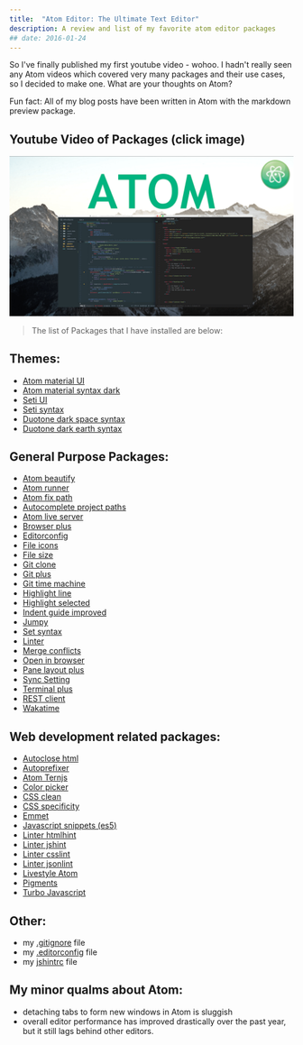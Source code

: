 ```yaml
---
title:  "Atom Editor: The Ultimate Text Editor"
description: A review and list of my favorite atom editor packages
## date: 2016-01-24
---
```


So I've finally published my first youtube video - wohoo. I hadn't really seen any Atom videos which covered very many packages and their use cases, so I decided to make one. What are your thoughts on Atom?

Fun fact: All of my blog posts have been written in Atom with the markdown preview package.
## Youtube Video of Packages (click image)

<!-- ![](/assets/images/posts/atom-ytThumbnail.png)(https://www.youtube.com/watch?v=cFAzqvYoHJs) -->

[![Atom Text Editor Video](/assets/images/posts/atom-ytThumbnail.png)](https://www.youtube.com/watch?v=cFAzqvYoHJs "Atom Editor: The Ultimate Text Editor")


> The list of Packages that I have installed are below:

## Themes:
- [Atom material UI](https://atom.io/themes/atom-material-ui)
- [Atom material syntax dark](https://atom.io/themes/atom-material-syntax-dark)
- [Seti UI](https://atom.io/themes/seti-ui)
- [Seti syntax](https://atom.io/themes/seti-syntax)
- [Duotone dark space syntax](https://atom.io/themes/duotone-dark-space-syntax)
- [Duotone dark earth syntax](https://atom.io/themes/duotone-dark-earth-syntax)



## General Purpose Packages:

- [Atom beautify](https://atom.io/packages/atom-beautify)
- [Atom runner](https://atom.io/packages/atom-runner)
- [Atom fix path](https://atom.io/packages/atom-fix-path)
- [Autocomplete project paths](autocomplete-project-paths)
- [Atom live server](https://atom.io/packages/atom-live-server)
- [Browser plus](https://atom.io/packages/browser-plus)
- [Editorconfig](https://atom.io/packages/editorconfig)
- [File icons](https://atom.io/packages/file-icons)
- [File size](https://atom.io/packages/filesize)
- [Git clone](https://atom.io/packages/git-clone)
- [Git plus](https://atom.io/packages/git-plus)
- [Git time machine](https://atom.io/packages/git-time-machine)
- [Highlight line](https://atom.io/packages/highlight-line)
- [Highlight selected](https://atom.io/packages/highlight-selected)
- [Indent guide improved](https://atom.io/packages/indent-guide-improved)
- [Jumpy](https://atom.io/packages/jumpy)
- [Set syntax](https://atom.io/packages/set-syntax)
- [Linter](https://atom.io/packages/linter)
- [Merge conflicts](https://atom.io/packages/merge-conflicts)
- [Open in browser](https://atom.io/packages/open-in-browser)
- [Pane layout plus](https://atom.io/packages/pane-layout-plus)
- [Sync Setting](https://atom.io/packages/sync-settings)
- [Terminal plus](https://atom.io/packages/terminal-plus)
- [REST client](https://atom.io/packages/rest-client)
- [Wakatime](https://atom.io/packages/wakatime)



## Web development related packages:

- [Autoclose html](https://atom.io/packages/autoclose-html)
- [Autoprefixer](https://atom.io/packages/autoprefixer)
- [Atom Ternjs](https://atom.io/packages/atom-ternjs)
- [Color picker](https://atom.io/packages/color-picker)
- [CSS clean](https://atom.io/packages/css-clean)
- [CSS specificity](https://atom.io/packages/css-specificity)
- [Emmet](https://atom.io/packages/emmet)
- [Javascript snippets (es5)](https://atom.io/packages/javascript-snippets)
- [Linter htmlhint](https://atom.io/packages/linter-htmlhint)
- [Linter jshint](https://atom.io/packages/linter-jshint)
- [Linter csslint](https://atom.io/packages/linter-csslint)
- [Linter jsonlint](https://atom.io/packages/linter-jsonlint)
- [Livestyle Atom](https://atom.io/packages/livestyle-atom)
- [Pigments](https://atom.io/packages/pigments)
- [Turbo Javascript](https://atom.io/packages/turbo-javascript)


## Other:

- my [.gitignore](https://gist.github.com/cliffordfajardo/42b4a9759b78df5073e8) file
- my [.editorconfig](https://gist.github.com/cliffordfajardo/3013ea927e284b192957) file
- my [jshintrc](https://gist.github.com/cliffordfajardo/a309065440917a3d4ba9) file





## My minor qualms about Atom:
- detaching tabs to form new windows in Atom is sluggish
- overall editor performance has improved drastically over the past year, but it still lags behind other editors.
